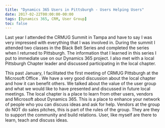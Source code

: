 ```yaml
---
title: "Dynamics 365 Users in Pittsburgh - Users Helping Users"
date: 2017-02-22T00:00:00-00:00
tags: [Dynamics 365, CRM, User Group]
toc: false
---
```

Last year I attended the CRMUG Summit in Tampa and have to say I was very impressed with everything that I
was involved in. During the summit I attended two classes in the Black Belt Series and completed the series
when I returned to Pittsburgh. The information that I learned in this series I put to immediate use on our
Dynamics 365 project. I also met with a local Pittsburgh Chapter leader and discussed participating in the local chapter.

This past January, I facilitated the first meeting of CRMUG Pittsburgh at the Microsoft Office . We have a
very good discussion about the local chapter and how it can benefit others. We talked about the value of the user group
and what we would like to have presented and discussed in future local meetings.
The local chapter is a place to learn from other users, vendors and Microsoft about Dynamics 365. This is a place to enhance
your network of people who you can discuss ideas and ask for help. Vendors at the group do NOT do sales pitches, this is
part of the rules of the group. They are they to support the community and build relations. User, like myself are there
to learn, teach and discuss ideas.
